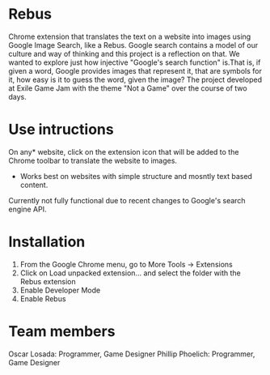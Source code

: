 # Rebus
Chrome extension that translates the text on a website into images using Google Image Search, like a Rebus.
Google search contains a model of our culture and way of thinking and this project is a reflection on that. We wanted to explore just how injective "Google's search function" is.That is, if given a word, Google provides images that represent it, that are symbols for it, how easy is it to guess the word, given the image? 
The project developed at Exile Game Jam with the theme "Not a Game" over the course of two days.
# Use intructions
On any* website, click on the extension icon that will be added to the Chrome toolbar to translate the website to images.

* Works best on websites with simple structure and mosntly text based content.

Currently not fully functional due to recent changes to Google's search engine API.

# Installation

1. From the Google Chrome menu, go to More Tools -> Extensions
2. Click on Load unpacked extension... and select the folder with the Rebus extension
3. Enable Developer Mode
4. Enable Rebus

# Team members
Oscar Losada: Programmer, Game Designer
Phillip Phoelich: Programmer, Game Designer